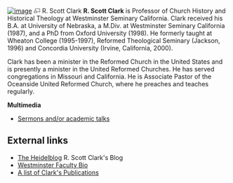 [![image](images/thumb/6/67/RScottClark.jpg/180px-RScottClark.jpg)](http://www.theopedia.com/File:RScottClark.jpg)
[![image](data:image/png;base64,iVBORw0KGgoAAAANSUhEUgAAAA8AAAALCAAAAACFLIiAAAAAAnRSTlMA/1uRIrUAAABPSURBVAjXY/j///+5vXDwjAHIr26ZAgXZe8H8a/+hoIcw/9nevdVL9+79DuPvzQYZFPUezu8BMZLXgkExnD8HAu6hqv//n+HZVjD4DuUDAKlChD3fj6aPAAAAAElFTkSuQmCC)](http://www.theopedia.com/File:RScottClark.jpg "Enlarge")
R. Scott Clark
**R. Scott Clark** is Professor of Church History and Historical
Theology at Westminster Seminary California. Clark received his
B.A. at University of Nebraska, a M.Div. at Westminster Seminary
California (1987), and a PhD from Oxford University (1998). He
formerly taught at Wheaton College (1995-1997), Reformed
Theological Seminary (Jackson, 1996) and Concordia University
(Irvine, California, 2000).

Clark has been a minister in the Reformed Church in the United
States and is presently a minister in the United Reformed Churches.
He has served congregations in Missouri and California. He is
Associate Pastor of the Oceanside United Reformed Church, where he
preaches and teaches regularly.

**Multimedia**

-   [Sermons and/or academic talks](https://www.sermonaudio.com/search.asp?SpeakerOnly=true&currSection=sermonsspeaker&Keyword=Dr.%5ER.%5EScott%5EClark)



## External links

-   [The Heidelblog](http://heidelblog.wordpress.com/) R. Scott
    Clark's Blog
-   [Westminster Faculty Bio](http://www.wscal.edu/faculty/bios/clark.php)
-   [A list of Clark's Publications](http://www.wscal.edu/clark/publications.php)



